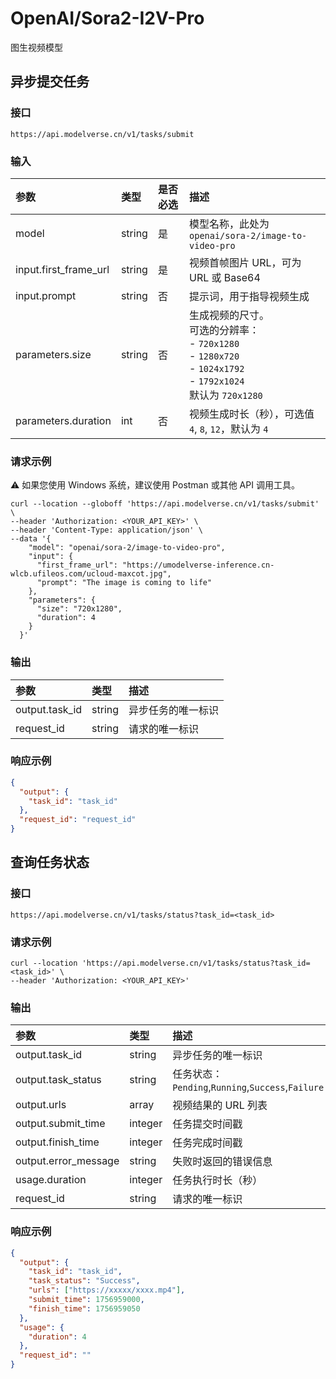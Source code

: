 # OpenAI/Sora2-I2V-Pro

图生视频模型

## 异步提交任务

### 接口

`https://api.modelverse.cn/v1/tasks/submit`

### 输入

| 参数                  | 类型   | 是否必选 | 描述                                                                                                                        |
| :-------------------- | :----- | :------- | :-------------------------------------------------------------------------------------------------------------------------- |
| model                 | string | 是       | 模型名称，此处为 `openai/sora-2/image-to-video-pro`                                                                         |
| input.first_frame_url | string | 是       | 视频首帧图片 URL，可为 URL 或 Base64                                                                                        |
| input.prompt          | string | 否       | 提示词，用于指导视频生成                                                                                                    |
| parameters.size       | string | 否       | 生成视频的尺寸。 <br>可选的分辨率： <br>- `720x1280`<br>- `1280x720`<br>- `1024x1792`<br>- `1792x1024`<br>默认为 `720x1280` |
| parameters.duration   | int    | 否       | 视频生成时长（秒），可选值 `4`, `8`, `12`，默认为 `4`                                                                       |

### 请求示例
⚠️ 如果您使用 Windows 系统，建议使用 Postman 或其他 API 调用工具。
```shell
curl --location --globoff 'https://api.modelverse.cn/v1/tasks/submit' \
--header 'Authorization: <YOUR_API_KEY>' \
--header 'Content-Type: application/json' \
--data '{
    "model": "openai/sora-2/image-to-video-pro",
    "input": {
      "first_frame_url": "https://umodelverse-inference.cn-wlcb.ufileos.com/ucloud-maxcot.jpg",
      "prompt": "The image is coming to life"
    },
    "parameters": {
      "size": "720x1280",
      "duration": 4
    }
  }'
```

### 输出

| 参数           | 类型   | 描述               |
| :------------- | :----- | :----------------- |
| output.task_id | string | 异步任务的唯一标识 |
| request_id     | string | 请求的唯一标识     |

### 响应示例

```json
{
  "output": {
    "task_id": "task_id"
  },
  "request_id": "request_id"
}
```

## 查询任务状态

### 接口

`https://api.modelverse.cn/v1/tasks/status?task_id=<task_id>`

### 请求示例

```shell
curl --location 'https://api.modelverse.cn/v1/tasks/status?task_id=<task_id>' \
--header 'Authorization: <YOUR_API_KEY>'
```

### 输出

| 参数                 | 类型    | 描述                                              |
| :------------------- | :------ | :------------------------------------------------ |
| output.task_id       | string  | 异步任务的唯一标识                                |
| output.task_status   | string  | 任务状态：`Pending`,`Running`,`Success`,`Failure` |
| output.urls          | array   | 视频结果的 URL 列表                               |
| output.submit_time   | integer | 任务提交时间戳                                    |
| output.finish_time   | integer | 任务完成时间戳                                    |
| output.error_message | string  | 失败时返回的错误信息                              |
| usage.duration       | integer | 任务执行时长（秒）                                |
| request_id           | string  | 请求的唯一标识                                    |

### 响应示例

```json
{
  "output": {
    "task_id": "task_id",
    "task_status": "Success",
    "urls": ["https://xxxxx/xxxx.mp4"],
    "submit_time": 1756959000,
    "finish_time": 1756959050
  },
  "usage": {
    "duration": 4
  },
  "request_id": ""
}
```
